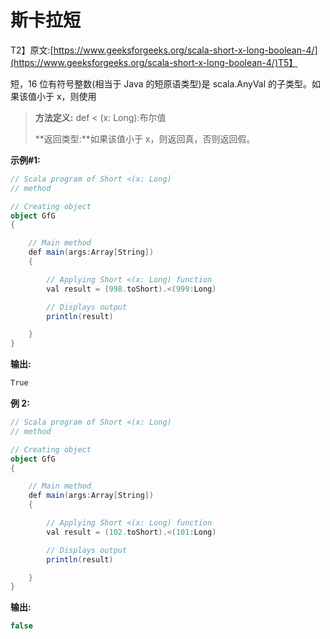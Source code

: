 # 斯卡拉短

T2】原文:[https://www.geeksforgeeks.org/scala-short-x-long-boolean-4/](https://www.geeksforgeeks.org/scala-short-x-long-boolean-4/)T5】

短，16 位有符号整数(相当于 Java 的短原语类型)是 scala.AnyVal 的子类型。如果该值小于 x，则使用

> **方法定义:** def < (x: Long):布尔值
> 
> **返回类型:**如果该值小于 x，则返回真，否则返回假。

**示例#1:**

```scala
// Scala program of Short <(x: Long) 
// method 

// Creating object 
object GfG 
{ 

    // Main method 
    def main(args:Array[String]) 
    { 

        // Applying Short <(x: Long) function 
        val result = (998.toShort).<(999:Long)

        // Displays output 
        println(result) 

    } 
} 
```

**输出:**

```scala
True

```

**例 2:**

```scala
// Scala program of Short <(x: Long) 
// method 

// Creating object 
object GfG 
{ 

    // Main method 
    def main(args:Array[String]) 
    { 

        // Applying Short <(x: Long) function 
        val result = (102.toShort).<(101:Long)

        // Displays output 
        println(result) 

    } 
} 
```

**输出:**

```scala
false

```